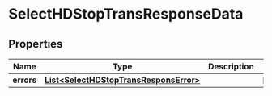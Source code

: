 

# SelectHDStopTransResponseData


## Properties

Name | Type | Description | Notes
------------ | ------------- | ------------- | -------------
**errors** | [**List&lt;SelectHDStopTransResponsError&gt;**](SelectHDStopTransResponsError.md) |  |  [optional]



